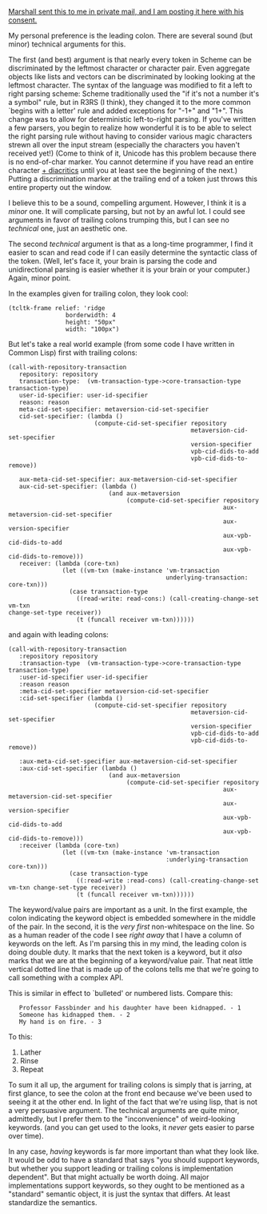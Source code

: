 [Marshall sent this to me in private mail, and I am posting it here with his consent.](Joe)

My personal preference is the leading colon. There are several sound
(but minor) technical arguments for this.

The first (and best) argument is that nearly every token in Scheme can be
discriminated by the leftmost character or character pair. Even aggregate
objects like lists and vectors can be discriminated by looking looking at the
leftmost character.  The syntax of the language was modified to fit a left
to right parsing scheme:  Scheme traditionally used the "if it's not a number
it's a symbol" rule, but in R3RS (I think), they changed it to the more common
`begins with a letter' rule and added exceptions for "-1+" and "1+".  This
change was to allow for deterministic left-to-right parsing.  If you've written
a few parsers, you begin to realize how wonderful it is to be able to select
the right parsing rule without having to consider various magic characters
strewn all over the input stream (especially the characters you haven't
received yet!)  (Come to think of it, Unicode has this problem because
there is no end-of-char marker.  You cannot determine if you have read an
entire character [+ diacritics](base) until you at least see the beginning of the next.)  Putting
a discrimination marker at the trailing end of a token just throws this entire
property out the window.

I believe this to be a sound, compelling argument.  However, I think it is a
*minor* one.  It will complicate parsing, but not by an awful lot.  I could see
arguments in favor of trailing colons trumping this, but I can see no
*technical*
one, just an aesthetic one.

The second *technical* argument is that as a long-time programmer, I find it
easier to scan and read code if I can easily determine the syntactic class of
the token.  (Well, let's face it, your brain is parsing the code and
unidirectional
parsing is easier whether it is your brain or your computer.)  Again,
minor point.

In the examples given for trailing colon, they look cool:

```
(tcltk-frame relief: 'ridge
                borderwidth: 4
                height: "50px"
                width: "100px")
```

But let's take a real world example (from some code I have written in
Common Lisp)
first with trailing colons:

```
(call-with-repository-transaction
   repository: repository
   transaction-type:  (vm-transaction-type->core-transaction-type transaction-type)
   user-id-specifier: user-id-specifier
   reason: reason
   meta-cid-set-specifier: metaversion-cid-set-specifier
   cid-set-specifier: (lambda ()
                        (compute-cid-set-specifier repository
                                                   metaversion-cid-set-specifier
                                                   version-specifier
                                                   vpb-cid-dids-to-add
                                                   vpb-cid-dids-to-remove))

   aux-meta-cid-set-specifier: aux-metaversion-cid-set-specifier
   aux-cid-set-specifier: (lambda ()
                            (and aux-metaversion
                                 (compute-cid-set-specifier repository
                                                            aux-metaversion-cid-set-specifier
                                                            aux-version-specifier
                                                            aux-vpb-cid-dids-to-add
                                                            aux-vpb-cid-dids-to-remove)))
   receiver: (lambda (core-txn)
               (let ((vm-txn (make-instance 'vm-transaction
                                            underlying-transaction: core-txn)))
                 (case transaction-type
                   ((read-write: read-cons:) (call-creating-change-set vm-txn
change-set-type receiver))
                   (t (funcall receiver vm-txn))))))
```

and again with leading colons:

```
(call-with-repository-transaction
   :repository repository
   :transaction-type  (vm-transaction-type->core-transaction-type transaction-type)
   :user-id-specifier user-id-specifier
   :reason reason
   :meta-cid-set-specifier metaversion-cid-set-specifier
   :cid-set-specifier (lambda ()
                        (compute-cid-set-specifier repository
                                                   metaversion-cid-set-specifier
                                                   version-specifier
                                                   vpb-cid-dids-to-add
                                                   vpb-cid-dids-to-remove))

   :aux-meta-cid-set-specifier aux-metaversion-cid-set-specifier
   :aux-cid-set-specifier (lambda ()
                            (and aux-metaversion
                                 (compute-cid-set-specifier repository
                                                            aux-metaversion-cid-set-specifier
                                                            aux-version-specifier
                                                            aux-vpb-cid-dids-to-add
                                                            aux-vpb-cid-dids-to-remove)))
   :receiver (lambda (core-txn)
               (let ((vm-txn (make-instance 'vm-transaction
                                            :underlying-transaction core-txn)))
                 (case transaction-type
                   ((:read-write :read-cons) (call-creating-change-set vm-txn change-set-type receiver))
                   (t (funcall receiver vm-txn))))))
```

The keyword/value pairs are important as a unit.  In the first
example, the colon
indicating the keyword object is embedded somewhere in the middle of
the pair.  In the second, it is the *very first* non-whitespace on the
line.  So as a human reader
of the code I see *right away* that I have a column of keywords on the
left.  As I'm parsing this in my mind, the leading colon is doing
double duty.  It marks that the next token is a keyword, but it *also*
marks that we are at the beginning of a keyword/value pair.  That neat
little vertical dotted line that is made up of the
colons tells me that we're going to call something with a complex API.

This is similar in effect to `bulleted' or numbered lists.  Compare this:
```
   Professor Fassbinder and his daughter have been kidnapped. - 1
   Someone has kidnapped them. - 2
   My hand is on fire. - 3
```

To this:
1. Lather
1. Rinse
1. Repeat

To sum it all up, the argument for trailing colons is simply that is jarring, at
first glance, to see the colon at the front end because we've been used
to seeing it at the other end.  In light of the fact that we're using lisp, that
is not a very persuasive argument.  The technical arguments are quite minor,
admittedly, but I prefer them to the "inconvenience" of weird-looking keywords.
(and you can get used to the looks, it *never* gets easier to parse over time).


In any case, *having* keywords is far more important than what they
look like.  It would be odd to have a standard that says "you should support
keywords, but whether you support leading or trailing colons is implementation
dependent".  But that might actually be worth doing.  All major implementations
support keywords, so they ought to be mentioned as a "standard" semantic
object, it is just the syntax that differs.  At least standardize the semantics.
